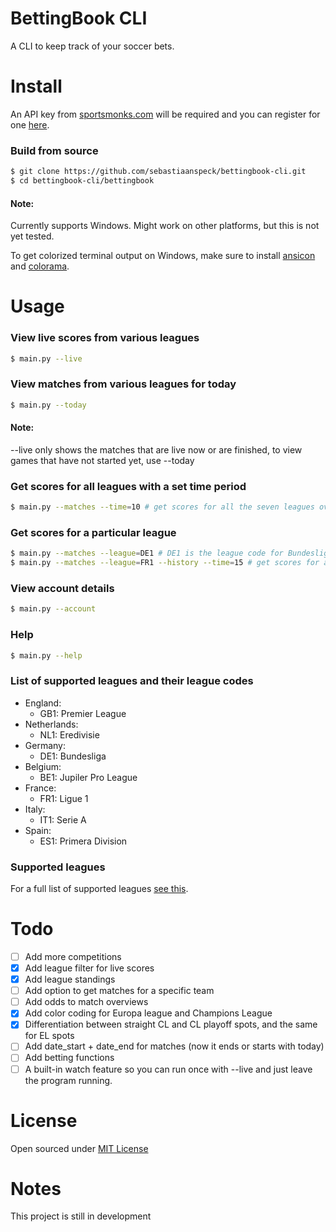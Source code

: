 BettingBook CLI
=====

A CLI to keep track of your soccer bets.

Install
=====

An API key from [sportsmonks.com](https://sportmonks.com/) will be required and you can register for one [here](http://sportsmonks.com/register).

### Build from source

```bash
$ git clone https://github.com/sebastiaanspeck/bettingbook-cli.git
$ cd bettingbook-cli/bettingbook
```

#### Note:
Currently supports Windows. Might work on other platforms, but this is not yet tested.

To get colorized terminal output on Windows, make sure to install [ansicon](https://github.com/adoxa/ansicon/releases/latest) and [colorama](https://pypi.python.org/pypi/colorama).

Usage
====

### View live scores from various leagues

```bash
$ main.py --live
```

### View matches from various leagues for today

```bash
$ main.py --today
```

#### Note:
--live only shows the matches that are live now or are finished, to view games that have not started yet, use --today

### Get scores for all leagues with a set time period

```bash
$ main.py --matches --time=10 # get scores for all the seven leagues over the coming 10 days
```

### Get scores for a particular league

```bash
$ main.py --matches --league=DE1 # DE1 is the league code for Bundesliga
$ main.py --matches --league=FR1 --history --time=15 # get scores for all the French Ligue 1 games over the past 15 days
```

### View account details

```bash
$ main.py --account
```

### Help
```bash
$ main.py --help
```
### List of supported leagues and their league codes

- England:
  - GB1: Premier League
- Netherlands:
  - NL1: Eredivisie
- Germany:
  - DE1: Bundesliga
- Belgium:
  - BE1: Jupiler Pro League
- France:
  - FR1: Ligue 1
- Italy:
  - IT1: Serie A
- Spain:
  - ES1: Primera Division

### Supported leagues

For a full list of supported leagues [see this](bettingbook/leagueids.py).

Todo
====
- [ ] Add more competitions
- [x] Add league filter for live scores
- [x] Add league standings
- [ ] Add option to get matches for a specific team
- [ ] Add odds to match overviews
- [x] Add color coding for Europa league and Champions League
- [x] Differentiation between straight CL and CL playoff spots, and the same for EL spots
- [ ] Add date_start + date_end for matches (now it ends or starts with today)
- [ ] Add betting functions
- [ ] A built-in watch feature so you can run once with --live and just leave the program running.

License
====
Open sourced under [MIT License](LICENSE)

Notes
===
This project is still in development
